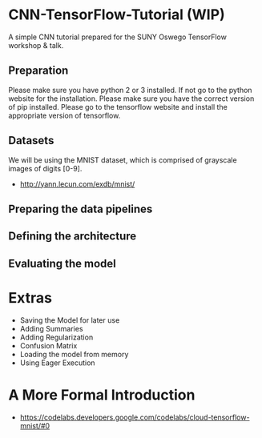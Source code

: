 # CNN-TensorFlow-Tutorial (WIP)
A simple CNN tutorial prepared for the SUNY Oswego TensorFlow workshop &amp; talk.

## Preparation
Please make sure you have python 2 or 3 installed. If not go to the python website for the installation.
Please make sure you have the correct version of pip installed.
Please go to the tensorflow website and install the appropriate version of tensorflow.

## Datasets
We will be using the MNIST dataset, which is comprised of grayscale images of digits [0-9].
* http://yann.lecun.com/exdb/mnist/

## Preparing the data pipelines

## Defining the architecture

## Evaluating the model


# Extras
* Saving the Model for later use
* Adding Summaries
* Adding Regularization
* Confusion Matrix
* Loading the model from memory
* Using Eager Execution

# A More Formal Introduction
* https://codelabs.developers.google.com/codelabs/cloud-tensorflow-mnist/#0